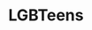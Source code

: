 ---
title: LGBTeens
crosslinks:
- youtubefactsbot
- u_imguralbumbot
- autourbanbot
- LGBTaf
- LGBTeensGoneMild
- youtubot
- john_yukis_bots
- anti_gif_bot
- lgbt
- askgaybros
- autotldr
- ainbow
- gay
- AskReddit
- gaybros
- livven
- communism101
- gay_irl
- alotabot
- bisexual
---
